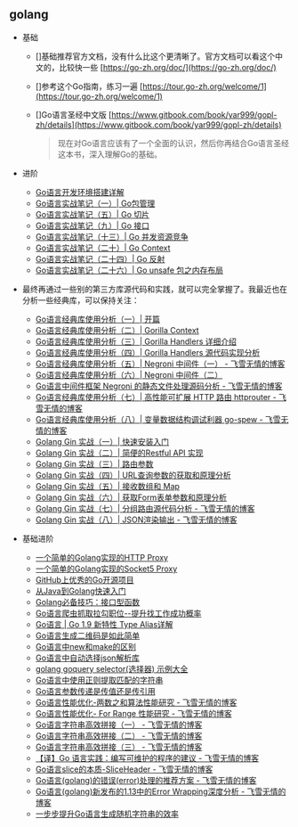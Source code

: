 ## golang

* 基础
  
  * []基础推荐官方文档，没有什么比这个更清晰了。官方文档可以看这个中文的，比较快一些 [https://go-zh.org/doc/](https://go-zh.org/doc/)
  
  * []参考这个Go指南，练习一遍 [https://tour.go-zh.org/welcome/1](https://tour.go-zh.org/welcome/1)
  
  * []Go语言圣经中文版 [https://www.gitbook.com/book/yar999/gopl-zh/details](https://www.gitbook.com/book/yar999/gopl-zh/details)
    
    > 现在对Go语言应该有了一个全面的认识，然后你再结合Go语言圣经这本书，深入理解Go的基础。

* 进阶
  
  * [Go语言开发环境搭建详解](http://www.flysnow.org/2017/01/05/install-golang.html)
  * [Go语言实战笔记（一）| Go包管理](http://www.flysnow.org/2017/03/04/go-in-action-o-package.html)
  * [Go语言实战笔记（五）| Go 切片](http://www.flysnow.org/2017/03/14/go-in-action-go-slice.html)
  * [Go语言实战笔记（九）| Go 接口](http://www.flysnow.org/2017/04/03/go-in-action-go-interface.html)
  * [Go语言实战笔记（十三）| Go 并发资源竞争](http://www.flysnow.org/2017/04/15/go-in-action-go-concurrent-resource.html)
  * [Go语言实战笔记（二十）| Go Context](http://www.flysnow.org/2017/05/12/go-in-action-go-context.html)
  * [Go语言实战笔记（二十四）| Go 反射](http://www.flysnow.org/2017/06/13/go-in-action-go-reflect.html)
  * [Go语言实战笔记（二十六）| Go unsafe 包之内存布局](http://www.flysnow.org/2017/07/02/go-in-action-unsafe-memory-layout.html)

* 最终再通过一些别的第三方库源代码和实践，就可以完全掌握了。我最近也在分析一些经典库，可以保持关注：
  
  * [Go语言经典库使用分析（一）| 开篇](http://www.flysnow.org/2017/07/26/go-classic-libs-start.html)
  * [Go语言经典库使用分析（二）| Gorilla Context](http://www.flysnow.org/2017/07/29/go-classic-libs-gorilla-context.html)
  * [Go语言经典库使用分析（三）| Gorilla Handlers 详细介绍](http://www.flysnow.org/2017/08/06/go-classic-libs-gorilla-handlers-guide.html)
  * [Go语言经典库使用分析（四）| Gorilla Handlers 源代码实现分析](http://www.flysnow.org/2017/08/12/go-classic-libs-gorilla-handlers-sources.html)
  * [Go语言经典库使用分析（五）| Negroni 中间件（一） - 飞雪无情的博客](http://www.flysnow.org/2017/08/20/go-classic-libs-negroni-one.html)
  * [Go语言经典库使用分析（六）| Negroni 中间件（二）](http://www.flysnow.org/2017/09/02/go-classic-libs-negroni-two.html)
  * [Go语言中间件框架 Negroni 的静态文件处理源码分析 - 飞雪无情的博客](http://www.flysnow.org/2018/10/05/golang-negroni-static-middleware.html)
  * [Go语言经典库使用分析（七）| 高性能可扩展 HTTP 路由 httprouter - 飞雪无情的博客](https://www.flysnow.org/2019/01/07/golang-classic-libs-httprouter.html)
  * [Go语言经典库使用分析（八）| 变量数据结构调试利器 go-spew - 飞雪无情的博客](https://www.flysnow.org/2019/02/03/golang-classic-libs-go-spew.html)
  * [Golang Gin 实战（一）| 快速安装入门](https://mp.weixin.qq.com/s/Ky5i7rc72s77VOE3LLiQOA)
  * [Golang Gin 实战（二）| 简便的Restful API 实现](https://mp.weixin.qq.com/s/Diue8kQW4L1LpUomfJi73g)
  * [Golang Gin 实战（三）| 路由参数](https://mp.weixin.qq.com/s/lKluqcdkwK6IA3Qp9hgwgw)
  * [Golang Gin 实战（四）| URL查询参数的获取和原理分析](https://mp.weixin.qq.com/s/y0KhI0BezsQ2MF1z-FBtVA)
  * [Golang Gin 实战（五）| 接收数组和 Map](https://mp.weixin.qq.com/s/u4R5MZABcy-231g4_HDrdg)
  * [Golang Gin 实战（六）| 获取Form表单参数和原理分析](https://mp.weixin.qq.com/s/Eb1r48h3pcIw_aa3_bLhuQ)
  * [Golang Gin 实战（七）| 分组路由源代码分析 - 飞雪无情的博客](https://www.flysnow.org/2019/12/25/golang-gin-group-router.html)
  * [Golang Gin 实战（八）| JSON渲染输出 - 飞雪无情的博客](https://www.flysnow.org/2019/12/29/golang-gin-json-rendering.html)

* 基础进阶
  
  * [一个简单的Golang实现的HTTP Proxy](http://www.flysnow.org/2016/12/24/golang-http-proxy.html)
  * [一个简单的Golang实现的Socket5 Proxy](http://www.flysnow.org/2016/12/26/golang-socket5-proxy.html)
  * [GitHub上优秀的Go开源项目](http://www.flysnow.org/2016/12/27/golang-hot-project-in-github.html)
  * [从Java到Golang快速入门](http://www.flysnow.org/2016/12/28/from-java-to-golang.html)
  * [Golang必备技巧：接口型函数](http://www.flysnow.org/2016/12/30/golang-function-interface.html)
  * [Go语言爬虫抓取拉勾职位--提升找工作成功概率](http://www.flysnow.org/2017/09/21/go-spider-for_lagou.html)
  * [Go语言 | Go 1.9 新特性 Type Alias详解](http://www.flysnow.org/2017/08/26/go-1-9-type-alias.html)
  * [Go语言生成二维码是如此简单](http://www.flysnow.org/2017/09/29/go-qrcode.html)
  * [Go语言中new和make的区别](http://www.flysnow.org/2017/10/23/go-new-vs-make.html)
  * [Go语言中自动选择json解析库](http://www.flysnow.org/2017/11/05/go-auto-choice-json-libs.html)
  * [golang goquery selector(选择器) 示例大全](http://www.flysnow.org/2018/01/20/golang-goquery-examples-selector.html)
  * [Go语言中使用正则提取匹配的字符串](http://www.flysnow.org/2018/02/09/go-regexp-extract-text.html)
  * [Go语言参数传递是传值还是传引用](http://www.flysnow.org/2018/02/24/golang-function-parameters-passed-by-value.html)
  * [Go语言性能优化-两数之和算法性能研究 - 飞雪无情的博客](http://www.flysnow.org/2018/10/14/golang-leetcode-two-sum.html)
  * [Go语言性能优化- For Range 性能研究 - 飞雪无情的博客](http://www.flysnow.org/2018/10/20/golang-for-range-slice-map.html)
  * [Go语言字符串高效拼接（一） - 飞雪无情的博客](http://www.flysnow.org/2018/10/28/golang-concat-strings-performance-analysis.html)
  * [Go语言字符串高效拼接（二） - 飞雪无情的博客](http://www.flysnow.org/2018/11/05/golang-concat-strings-performance-analysis.html)
  * [Go语言字符串高效拼接（三） - 飞雪无情的博客](https://www.flysnow.org/2018/11/11/golang-concat-strings-performance-analysis.html)
  * [【译】Go 语言实践：编写可维护的程序的建议 - 飞雪无情的博客](https://www.flysnow.org/2018/12/04/golang-the-go-best-presentations.html)
  * [Go语言slice的本质-SliceHeader - 飞雪无情的博客](https://www.flysnow.org/2018/12/21/golang-sliceheader.html)
  * [Go语言(golang)的错误(error)处理的推荐方案 - 飞雪无情的博客](https://www.flysnow.org/2019/01/01/golang-error-handle-suggestion.html)
  * [Go语言(golang)新发布的1.13中的Error Wrapping深度分析 - 飞雪无情的博客](https://www.flysnow.org/2019/09/06/go1.13-error-wrapping.html)
  * [一步步提升Go语言生成随机字符串的效率](https://www.flysnow.org/2019/09/30/how-to-generate-a-random-string-of-a-fixed-length-in-go.html)
